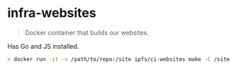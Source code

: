 # infra-websites

> Docker container that builds our websites.

Has Go and JS installed.

```sh
> docker run -it -v /path/to/repo:/site ipfs/ci-websites make -C /site build
```
